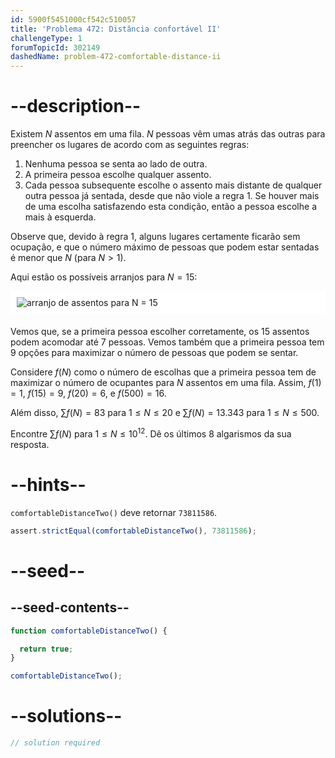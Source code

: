 ```yaml
---
id: 5900f5451000cf542c510057
title: 'Problema 472: Distância confortável II'
challengeType: 1
forumTopicId: 302149
dashedName: problem-472-comfortable-distance-ii
---
```


# --description--

Existem $N$ assentos em uma fila. $N$ pessoas vêm umas atrás das outras para preencher os lugares de acordo com as seguintes regras:

1. Nenhuma pessoa se senta ao lado de outra.
1. A primeira pessoa escolhe qualquer assento.
1. Cada pessoa subsequente escolhe o assento mais distante de qualquer outra pessoa já sentada, desde que não viole a regra 1. Se houver mais de uma escolha satisfazendo esta condição, então a pessoa escolhe a mais à esquerda.

Observe que, devido à regra 1, alguns lugares certamente ficarão sem ocupação, e que o número máximo de pessoas que podem estar sentadas é menor que $N$ (para $N > 1$).

Aqui estão os possíveis arranjos para $N = 15$:

<img alt="arranjo de assentos para N = 15" src="https://cdn.freecodecamp.org/curriculum/project-euler/comfortable-distance-ii.png" style="background-color: white; padding: 10px; display: block; margin-right: auto; margin-left: auto; margin-bottom: 1.2rem;" />

Vemos que, se a primeira pessoa escolher corretamente, os 15 assentos podem acomodar até 7 pessoas. Vemos também que a primeira pessoa tem 9 opções para maximizar o número de pessoas que podem se sentar.

Considere $f(N)$ como o número de escolhas que a primeira pessoa tem de maximizar o número de ocupantes para $N$ assentos em uma fila. Assim, $f(1) = 1$, $f(15) = 9$, $f(20) = 6$, e $f(500) = 16$.

Além disso, $\sum f(N) = 83$ para $1 ≤ N ≤ 20$ e $\sum f(N) = 13.343$ para $1 ≤ N ≤ 500$.

Encontre $\sum f(N)$ para $1 ≤ N ≤ {10}^{12}$. Dê os últimos 8 algarismos da sua resposta.

# --hints--

`comfortableDistanceTwo()` deve retornar `73811586`.

```js
assert.strictEqual(comfortableDistanceTwo(), 73811586);
```

# --seed--

## --seed-contents--

```js
function comfortableDistanceTwo() {

  return true;
}

comfortableDistanceTwo();
```

# --solutions--

```js
// solution required
```
